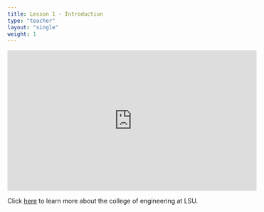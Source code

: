 ```yaml
---
title: Lesson 1 - Introduction 
type: "teacher" 
layout: "single"
weight: 1
---
```


<iframe width="560" height="315" src="https://www.youtube.com/embed/QQewdCJTcIU" frameborder="0" allow="autoplay; encrypted-media" allowfullscreen></iframe>

Click <a href="https://drive.google.com/file/d/13UlkJyIOatjd0ScJZNYhk6UOb_U9VXb-/view?usp=sharing" target="_blank">here</a> to learn more about the college of engineering at LSU.